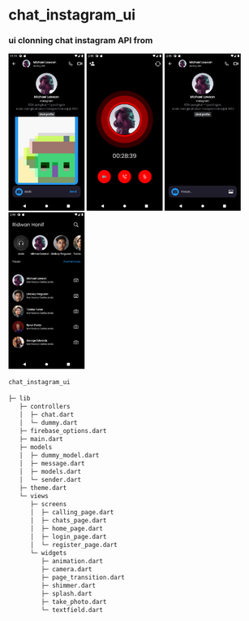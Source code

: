 # chat_instagram_ui

### ui clonning chat instagram API from 

<img src="assets/ss-1.png" width="150"/> <img src="assets/ss-2.png" width="150"/> <img src="assets/ss-3.png" width="150"/> <img src="assets/ss-4.png" width="150"/> 

```
chat_instagram_ui

├─ lib
   ├─ controllers
   │  ├─ chat.dart
   │  └─ dummy.dart
   ├─ firebase_options.dart
   ├─ main.dart
   ├─ models
   │  ├─ dummy_model.dart
   │  ├─ message.dart
   │  ├─ models.dart
   │  └─ sender.dart
   ├─ theme.dart
   └─ views
      ├─ screens
      │  ├─ calling_page.dart
      │  ├─ chats_page.dart
      │  ├─ home_page.dart
      │  ├─ login_page.dart
      │  └─ register_page.dart
      └─ widgets
         ├─ animation.dart
         ├─ camera.dart
         ├─ page_transition.dart
         ├─ shimmer.dart
         ├─ splash.dart
         ├─ take_photo.dart
         └─ textfield.dart

```
